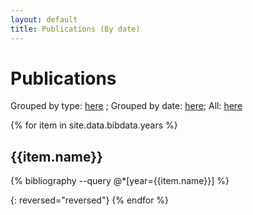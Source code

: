 ```yaml
---
layout: default
title: Publications (By date)
---
```


# Publications

Grouped by type: [here](publications-type) ; Grouped by date: [here](publications-date); All: [here](publications-all)

{% for item in site.data.bibdata.years %}
## {{item.name}}
{% bibliography  --query @*[year={{item.name}}]  %} 


{: reversed="reversed"}
{% endfor %}

